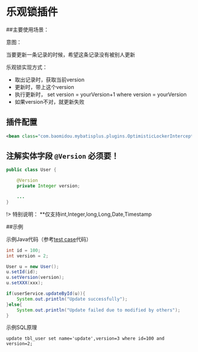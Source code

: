 # 乐观锁插件

##主要使用场景：

意图： 

当要更新一条记录的时候，希望这条记录没有被别人更新

乐观锁实现方式：
* 取出记录时，获取当前version
* 更新时，带上这个version
* 执行更新时， set version = yourVersion+1 where version = yourVersion
* 如果version不对，就更新失败


## 插件配置

```xml
<bean class="com.baomidou.mybatisplus.plugins.OptimisticLockerInterceptor"/>
```

## 注解实体字段 `@Version` 必须要！

```java
public class User {

    @Version
    private Integer version;

    ...
}
```

!> 特别说明： **仅支持int,Integer,long,Long,Date,Timestamp


##示例

示例Java代码（参考[test case](https://gitee.com/baomidou/mybatis-plus/blob/2.x/mybatis-plus-core/src/test/java/com/baomidou/mybatisplus/test/h2/H2UserExtendsTest.java)代码）

```java
int id = 100;
int version = 2;

User u = new User();
u.setId(id);
u.setVersion(version);
u.setXXX(xxx);

if(userService.updateById(u)){
    System.out.println("Update successfully");
}else{
    System.out.println("Update failed due to modified by others");
}

```

示例SQL原理

```text
update tbl_user set name='update',version=3 where id=100 and version=2;
```

